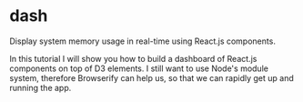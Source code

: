 # dash
Display system memory usage in real-time using React.js components.

In this tutorial I will show you how to build a dashboard of React.js components on top of D3 elements. I still want to use Node's module system, therefore Browserify can help us, so that we can rapidly get up and running the app.
